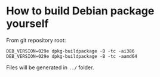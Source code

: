 # How to build Debian package yourself

From git repository root:

```
DEB_VERSION=029e dpkg-buildpackage -B -tc -ai386
DEB_VERSION=029e dpkg-buildpackage -B -tc -aamd64
```

Files will be generated in `../` folder.
